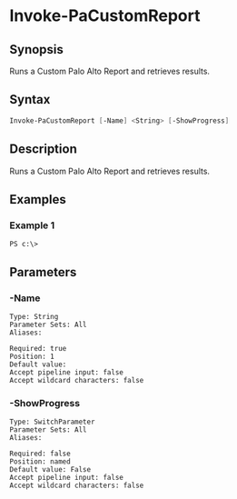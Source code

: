 # Invoke-PaCustomReport

## Synopsis

Runs a Custom Palo Alto Report and retrieves results.

## Syntax


```powershell
Invoke-PaCustomReport [-Name] <String> [-ShowProgress] 
```

## Description

Runs a Custom Palo Alto Report and retrieves results.

## Examples

### Example 1

```
PS c:\> 
```













## Parameters

### -Name


```asciidoc
Type: String
Parameter Sets: All
Aliases: 

Required: true
Position: 1
Default value: 
Accept pipeline input: false
Accept wildcard characters: false
```
### -ShowProgress


```asciidoc
Type: SwitchParameter
Parameter Sets: All
Aliases: 

Required: false
Position: named
Default value: False
Accept pipeline input: false
Accept wildcard characters: false
```


